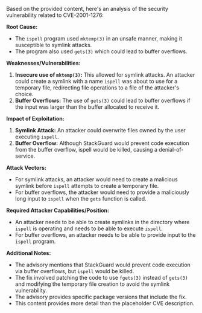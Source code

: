 Based on the provided content, here's an analysis of the security vulnerability related to CVE-2001-1276:

**Root Cause:**
- The `ispell` program used `mktemp(3)` in an unsafe manner, making it susceptible to symlink attacks.
- The program also used `gets(3)` which could lead to buffer overflows.

**Weaknesses/Vulnerabilities:**
1.  **Insecure use of `mktemp(3)`:** This allowed for symlink attacks. An attacker could create a symlink with a name `ispell` was about to use for a temporary file, redirecting file operations to a file of the attacker's choice.
2.  **Buffer Overflows:** The use of `gets(3)` could lead to buffer overflows if the input was larger than the buffer allocated to receive it.

**Impact of Exploitation:**
1. **Symlink Attack:** An attacker could overwrite files owned by the user executing `ispell`.
2.  **Buffer Overflow:** Although StackGuard would prevent code execution from the buffer overflow, ispell would be killed, causing a denial-of-service.

**Attack Vectors:**
- For symlink attacks, an attacker would need to create a malicious symlink before `ispell` attempts to create a temporary file.
- For buffer overflows, the attacker would need to provide a maliciously long input to `ispell` when the `gets` function is called.

**Required Attacker Capabilities/Position:**
- An attacker needs to be able to create symlinks in the directory where `ispell` is operating and needs to be able to execute `ispell`.
- For buffer overflows, an attacker needs to be able to provide input to the `ispell` program.

**Additional Notes:**
- The advisory mentions that StackGuard would prevent code execution via buffer overflows, but `ispell` would be killed.
- The fix involved patching the code to use `fgets(3)` instead of `gets(3)` and modifying the temporary file creation to avoid the symlink vulnerability.
- The advisory provides specific package versions that include the fix.
- This content provides more detail than the placeholder CVE description.
